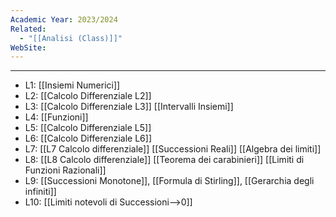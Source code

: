```yaml
---
Academic Year: 2023/2024
Related:
  - "[[Analisi (Class)]]"
WebSite:
---
```

---

- L1: [[Insiemi Numerici]]
- L2: [[Calcolo Differenziale L2]]
- L3: [[Calcolo Differenziale L3]] [[Intervalli Insiemi]]
- L4: [[Funzioni]]
- L5: [[Calcolo Differenziale L5]]
- L6: [[Calcolo Differenziale L6]]
- L7: [[L7 Calcolo differenziale]]  [[Successioni Reali]] [[Algebra dei limiti]]
- L8: [[L8 Calcolo differenziale]] [[Teorema dei carabinieri]] [[Limiti di Funzioni Razionali]]
- L9: [[Successioni Monotone]], [[Formula di Stirling]], [[Gerarchia degli infiniti]]
- L10: [[Limiti notevoli di Successioni-->0]]
